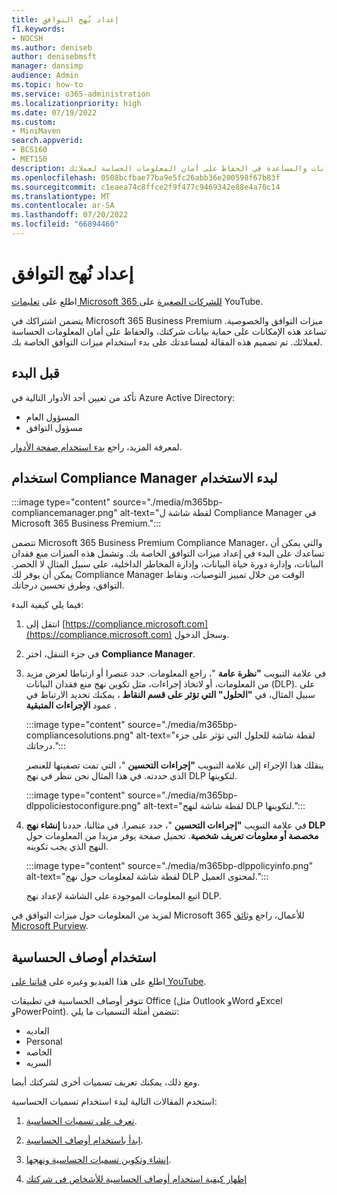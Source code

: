 ```yaml
---
title: إعداد نُهج التوافق
f1.keywords:
- NOCSH
ms.author: deniseb
author: denisebmsft
manager: dansimp
audience: Admin
ms.topic: how-to
ms.service: o365-administration
ms.localizationpriority: high
ms.date: 07/19/2022
ms.custom:
- MiniMaven
search.appverid:
- BCS160
- MET150
description: قم بإعداد ميزات التوافق لمنع فقدان البيانات والمساعدة في الحفاظ على أمان المعلومات الحساسة لعملائك.
ms.openlocfilehash: 0508bcfbae77ba9e5fc26abb36e200598f67b83f
ms.sourcegitcommit: c1eaea74c8ffce2f9f477c9469342e88e4a70c14
ms.translationtype: MT
ms.contentlocale: ar-SA
ms.lasthandoff: 07/20/2022
ms.locfileid: "66894460"
---
```

# <a name="set-up-compliance-features"></a>إعداد نُهج التوافق


اطلع على [تعليمات Microsoft 365 للشركات الصغيرة](https://go.microsoft.com/fwlink/?linkid=2197659) على YouTube.

يتضمن اشتراكك في Microsoft 365 Business Premium ميزات التوافق والخصوصية. تساعد هذه الإمكانات على حماية بيانات شركتك، والحفاظ على أمان المعلومات الحساسة لعملائك. تم تصميم هذه المقالة لمساعدتك على بدء استخدام ميزات التوافق الخاصة بك.


## <a name="before-you-begin"></a>قبل البدء

تأكد من تعيين أحد الأدوار التالية في Azure Active Directory:

- المسؤول العام
- مسؤول التوافق

لمعرفة المزيد، راجع [بدء استخدام صفحة الأدوار](../admin/add-users/admin-roles-page.md).

## <a name="use-compliance-manager-to-get-started"></a>استخدام Compliance Manager لبدء الاستخدام

:::image type="content" source="./media/m365bp-compliancemanager.png" alt-text="لقطة شاشة ل Compliance Manager في Microsoft 365 Business Premium.":::

تتضمن Microsoft 365 Business Premium Compliance Manager، والتي يمكن أن تساعدك على البدء في إعداد ميزات التوافق الخاصة بك. وتشمل هذه الميزات منع فقدان البيانات، وإدارة دورة حياة البيانات، وإدارة المخاطر الداخلية، على سبيل المثال لا الحصر. يمكن أن يوفر لك Compliance Manager الوقت من خلال تمييز التوصيات، ونقاط التوافق، وطرق تحسين درجاتك.

فيما يلي كيفية البدء:

1. انتقل إلى [https://compliance.microsoft.com](https://compliance.microsoft.com) وسجل الدخول.

2. في جزء التنقل، اختر **Compliance Manager**.

3. في علامة التبويب **"نظرة عامة** "، راجع المعلومات. حدد عنصرا أو ارتباطا لعرض مزيد من المعلومات، أو لاتخاذ إجراءات، مثل تكوين نهج منع فقدان البيانات (DLP). على سبيل المثال، في **"الحلول" التي تؤثر على قسم النقاط** ، يمكنك تحديد الارتباط في عمود **الإجراءات المتبقية** .

   :::image type="content" source="./media/m365bp-compliancesolutions.png" alt-text="لقطة شاشة للحلول التي تؤثر على جزء درجاتك.":::

   ينقلك هذا الإجراء إلى علامة التبويب **"إجراءات التحسين** "، التي تمت تصفيتها للعنصر الذي حددته. في هذا المثال نحن ننظر في نهج DLP لتكوينها.

   :::image type="content" source="./media/m365bp-dlppoliciestoconfigure.png" alt-text="لقطة شاشة لنهج DLP لتكوينها.":::

4. في علامة التبويب **"إجراءات التحسين** "، حدد عنصرا. في مثالنا، حددنا **إنشاء نهج DLP مخصصة أو معلومات تعريف شخصية**. تحميل صفحة يوفر مزيدا من المعلومات حول النهج الذي يجب تكوينه.

   :::image type="content" source="./media/m365bp-dlppolicyinfo.png" alt-text="لقطة شاشة لمعلومات حول نهج DLP لمحتوى العميل.":::

   اتبع المعلومات الموجودة على الشاشة لإعداد نهج DLP.

لمزيد من المعلومات حول ميزات التوافق في Microsoft 365 للأعمال، راجع [وثائق Microsoft Purview](../compliance/index.yml).

## <a name="use-sensitivity-labels"></a>استخدام أوصاف الحساسية

اطلع على هذا الفيديو وغيره على [قناتنا على YouTube](https://go.microsoft.com/fwlink/?linkid=2198022).

تتوفر أوصاف الحساسية في تطبيقات Office (مثل Outlook وWord وExcel وPowerPoint). تتضمن أمثلة التسميات ما يلي:

- العاديه
- Personal
- الخاصه
- السريه

ومع ذلك، يمكنك تعريف تسميات أخرى لشركتك أيضا.

استخدم المقالات التالية لبدء استخدام تسميات الحساسية:

1. [تعرف على تسميات الحساسية](../compliance/sensitivity-labels.md).

2. [ابدأ باستخدام أوصاف الحساسية](../compliance/get-started-with-sensitivity-labels.md).

3. [إنشاء وتكوين تسميات الحساسية ونهجها](../compliance/create-sensitivity-labels.md).

4. [إظهار كيفية استخدام أوصاف الحساسية للأشخاص في شركتك](https://support.microsoft.com/office/apply-sensitivity-labels-to-your-files-and-email-in-office-2f96e7cd-d5a4-403b-8bd7-4cc636bae0f9)